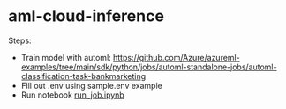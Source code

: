 # aml-cloud-inference

Steps:
 - Train model with automl: https://github.com/Azure/azureml-examples/tree/main/sdk/python/jobs/automl-standalone-jobs/automl-classification-task-bankmarketing
 - Fill out .env using sample.env example
 - Run notebook [run_job.ipynb](./cluster-inference/run_job.ipynb)
